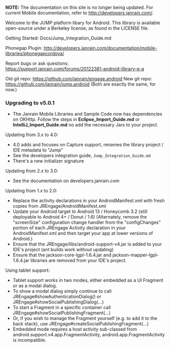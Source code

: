 **NOTE:** The documentation on this site is no longer being updated. For current Mobile documentation,
refer to http://developers.janrain.com/.

Welcome to the JUMP platform libary for Android.  This library is available open-source under a Berkeley
license, as found in the LICENSE file.

Getting Started:
    Docs/Jump_Integration_Guide.md

Phonegap Plugin:
    http://developers.janrain.com/documentation/mobile-libraries/phonegapcordova/

Report bugs or ask questions:
    https://support.janrain.com/forums/20122381-android-library-q-a

Old git repo: https://github.com/janrain/engage.android
New git repo: https://github.com/janrain/jump.android
(Both are exactly the same, for now.)

### Upgrading to v5.0.1

- The Janrain Mobile Libraries and Sample Code now has dependencies on OKHttp. Follow the steps in **Eclipse_Import_Guide.md** or
**IntelliJ_Import_Guide.md** no add the necessary Jars to your project.

Updating from 3.x to 4.0:
- 4.0 adds and focuses on Capture support, renames the library project / IDE metadata to "Jump"
- See the developers integration guide, `Jump_Integration_Guide.md`
- There's a new initializer signature

Updating from 2.x to 3.0:
- See the documentation on developers.janrain.com

Updating from 1.x to 2.0:
- Replace the activity declarations in your AndroidManifest.xml with fresh copies from
  JREngage/AndroidManifest.xml
- Update your Android target to Android 13 / Honeycomb 3.2 (still deployable to Android 4+ / Donut / 1.6)
  (Alternately, remove the "screenSize" configuration change handler from the "configChanges"
  portion of each JREngage Activity declaration in your AndroidManifest.xml and then target your app at
  lower versions of Android.)
- Ensure that the JREngage/libs/android-support-v4.jar is added to your IDE's project (ant builds work
  without updating)
- Ensure that the jackson-core-lgpl-1.6.4.jar and jackson-mapper-lgpl-1.6.4.jar libraries are removed from
  your IDE's project.

Using tablet support:
- Tablet support works in two modes, either embedded as a UI Fragment or as a modal dialog.
- To show a modal dialog simply continue to call JREngage#showAuthenticationDialog() or
  JREngage#showSocialPublishingDialog(...)
- To start a Fragment in a specific container call JREngage#showSocialPublishingFragment(...)
- Or, if you wish to manage the Fragment yourself (e.g. to add it to the back stack), use
  JREngage#createSocialPublishingFragment(...)
- Embedded mode requires a host activity sub-classed from android.support.v4.app.FragmentActivity,
  android.app.FragmentActivity is incompatible.

